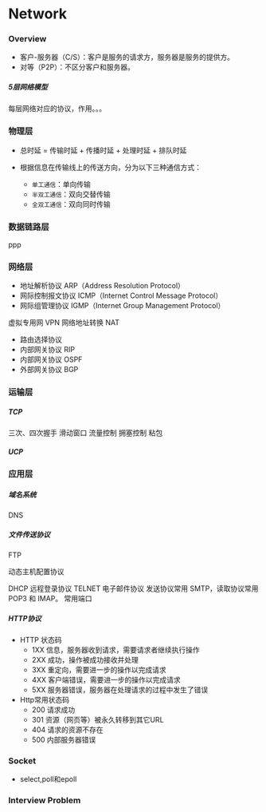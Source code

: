 # Network

### Overview



- 客户-服务器（C/S）：客户是服务的请求方，服务器是服务的提供方。
- 对等（P2P）：不区分客户和服务器。


##### 5层网络模型

每层网络对应的协议，作用。。。

### 物理层

- 总时延 = 传输时延 + 传播时延 + 处理时延 + 排队时延

- 根据信息在传输线上的传送方向，分为以下三种通信方式：
  - `单工通信`：单向传输
  - `半双工通信`：双向交替传输
  - `全双工通信`：双向同时传输

### 数据链路层

ppp

### 网络层

- 地址解析协议 ARP（Address Resolution Protocol）
- 网际控制报文协议 ICMP（Internet Control Message Protocol）
- 网际组管理协议 IGMP（Internet Group Management Protocol）

虚拟专用网 VPN
网络地址转换 NAT

- 路由选择协议
- 内部网关协议 RIP
- 内部网关协议 OSPF
- 外部网关协议 BGP


### 运输层

##### TCP

三次、四次握手
滑动窗口
流量控制
拥塞控制
粘包

##### UCP

### 应用层

##### 域名系统

DNS

##### 文件传送协议

FTP

动态主机配置协议

DHCP
远程登录协议
TELNET
电子邮件协议
发送协议常用 SMTP，读取协议常用 POP3 和 IMAP。
常用端口

##### HTTP协议

- HTTP 状态码
  - 1XX  信息，服务器收到请求，需要请求者继续执行操作
  - 2XX  成功，操作被成功接收并处理
  - 3XX  重定向，需要进一步的操作以完成请求
  - 4XX  客户端错误，需要进一步的操作以完成请求
  - 5XX  服务器错误，服务器在处理请求的过程中发生了错误
- Http常用状态码
  - 200  请求成功
  - 301  资源（网页等）被永久转移到其它URL
  - 404  请求的资源不存在
  - 500  内部服务器错误

### Socket

- select,poll和epoll


### Interview Problem

